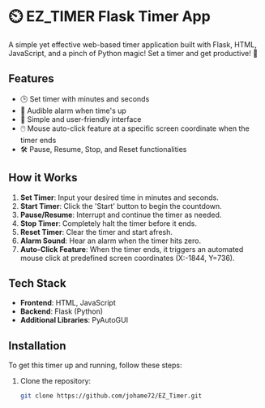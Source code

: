 # ⏲️ EZ_TIMER Flask Timer App

A simple yet effective web-based timer application built with Flask, HTML, JavaScript, and a pinch of Python magic! Set a timer and get productive! 🚀

## Features

- 🕒 Set timer with minutes and seconds
- 🎵 Audible alarm when time's up
- 🎨 Simple and user-friendly interface
- 🖱️ Mouse auto-click feature at a specific screen coordinate when the timer ends
- 🛠️ Pause, Resume, Stop, and Reset functionalities

## How it Works

1. **Set Timer**: Input your desired time in minutes and seconds.
2. **Start Timer**: Click the 'Start' button to begin the countdown.
3. **Pause/Resume**: Interrupt and continue the timer as needed.
4. **Stop Timer**: Completely halt the timer before it ends.
5. **Reset Timer**: Clear the timer and start afresh.
6. **Alarm Sound**: Hear an alarm when the timer hits zero.
7. **Auto-Click Feature**: When the timer ends, it triggers an automated mouse click at predefined screen coordinates (X:-1844, Y=736).

## Tech Stack

- **Frontend**: HTML, JavaScript
- **Backend**: Flask (Python)
- **Additional Libraries**: PyAutoGUI

## Installation

To get this timer up and running, follow these steps:

1. Clone the repository:
   ```bash
   git clone https://github.com/johame72/EZ_Timer.git
